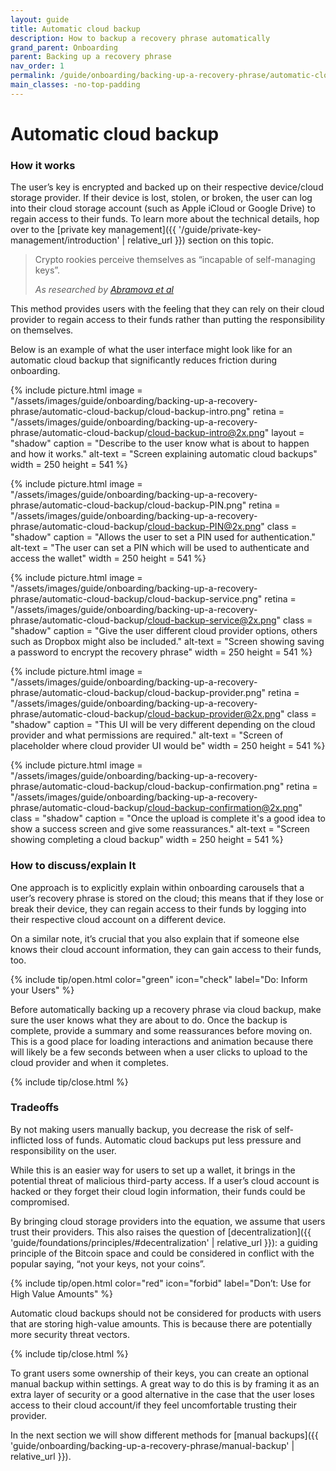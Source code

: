 ```yaml
---
layout: guide
title: Automatic cloud backup
description: How to backup a recovery phrase automatically
grand_parent: Onboarding
parent: Backing up a recovery phrase
nav_order: 1
permalink: /guide/onboarding/backing-up-a-recovery-phrase/automatic-cloud-backup/
main_classes: -no-top-padding
---
```


# Automatic cloud backup

### How it works

The user’s key is encrypted and backed up on their respective device/cloud storage provider. If their device is lost, stolen, or broken, the user can log into their cloud storage account (such as Apple iCloud or Google Drive) to regain access to their funds. To learn more about the technical details, hop over to the [private key management]({{ '/guide/private-key-management/introduction' | relative_url }}) section on this topic.

> Crypto rookies perceive themselves as “incapable of self-managing keys”.
>
> <cite>As researched by <a href="https://voskart.de/pdf/u_in_crypto.pdf">Abramova et al</a></cite>

This method provides users with the feeling that they can rely on their cloud provider to regain access to their funds rather than putting the responsibility on themselves.

Below is an example of what the user interface might look like for an automatic cloud backup that significantly reduces friction during onboarding.

<div class="image-slide-gallery">

{% include picture.html
   image = "/assets/images/guide/onboarding/backing-up-a-recovery-phrase/automatic-cloud-backup/cloud-backup-intro.png"
   retina = "/assets/images/guide/onboarding/backing-up-a-recovery-phrase/automatic-cloud-backup/cloud-backup-intro@2x.png"
   layout = "shadow"
   caption = "Describe to the user know what is about to happen and how it works."
   alt-text = "Screen explaining automatic cloud backups"
   width = 250
   height = 541
%}

{% include picture.html
     image = "/assets/images/guide/onboarding/backing-up-a-recovery-phrase/automatic-cloud-backup/cloud-backup-PIN.png"
   retina = "/assets/images/guide/onboarding/backing-up-a-recovery-phrase/automatic-cloud-backup/cloud-backup-PIN@2x.png"
   class = "shadow"
   caption = "Allows the user to set a PIN used for authentication."
   alt-text = "The user can set a PIN which will be used to authenticate and access the wallet"
   width = 250
   height = 541
%}

{% include picture.html
     image = "/assets/images/guide/onboarding/backing-up-a-recovery-phrase/automatic-cloud-backup/cloud-backup-service.png"
   retina = "/assets/images/guide/onboarding/backing-up-a-recovery-phrase/automatic-cloud-backup/cloud-backup-service@2x.png"
   class = "shadow"
   caption = "Give the user different cloud provider options, others such as Dropbox might also be included."
   alt-text = "Screen showing saving a password to encrypt the recovery phrase"
   width = 250
   height = 541
%}

{% include picture.html
     image = "/assets/images/guide/onboarding/backing-up-a-recovery-phrase/automatic-cloud-backup/cloud-backup-provider.png"
   retina = "/assets/images/guide/onboarding/backing-up-a-recovery-phrase/automatic-cloud-backup/cloud-backup-provider@2x.png"
   class = "shadow"
   caption = "This UI will be very different depending on the cloud provider and what permissions are required."
   alt-text = "Screen of placeholder where cloud provider UI would be"
   width = 250
   height = 541
%}

{% include picture.html
   image = "/assets/images/guide/onboarding/backing-up-a-recovery-phrase/automatic-cloud-backup/cloud-backup-confirmation.png"
   retina = "/assets/images/guide/onboarding/backing-up-a-recovery-phrase/automatic-cloud-backup/cloud-backup-confirmation@2x.png"
   class = "shadow"
   caption = "Once the upload is complete it's a good idea to show a success screen and give some reassurances."
   alt-text = "Screen showing completing a cloud backup"
   width = 250
   height = 541
%}

</div>

### How to discuss/explain It

One approach is to explicitly explain within onboarding carousels that a user’s recovery phrase is stored on the cloud; this means that if they lose or break their device, they can regain access to their funds by logging into their respective cloud account on a different device.

On a similar note, it’s crucial that you also explain that if someone else knows their cloud account information, they can gain access to their funds, too.

{% include tip/open.html color="green" icon="check" label="Do: Inform your Users" %}

Before automatically backing up a recovery phrase via cloud backup, make sure the user knows what they are about to do. Once the backup is complete, provide a summary and some reassurances before moving on. This is a good place for loading interactions and animation because there will likely be a few seconds between when a user clicks to upload to the cloud provider and when it completes.

{% include tip/close.html %}

### Tradeoffs

By not making users manually backup, you decrease the risk of self-inflicted loss of funds. Automatic cloud backups put less pressure and responsibility on the user.

While this is an easier way for users to set up a wallet, it brings in the potential threat of malicious third-party access. If a user’s cloud account is hacked or they forget their cloud login information, their funds could be compromised.

By bringing cloud storage providers into the equation, we assume that users trust their providers. This also raises the question of [decentralization]({{ 'guide/foundations/principles/#decentralization' | relative_url }}): a guiding principle of the Bitcoin space and could be considered in conflict with the popular saying, “not your keys, not your coins”.

{% include tip/open.html color="red" icon="forbid" label="Don’t: Use for High Value Amounts" %}

Automatic cloud backups should not be considered for products with users that are storing high-value amounts. This is because there are potentially more security threat vectors.

{% include tip/close.html %}

To grant users some ownership of their keys, you can create an optional manual backup within settings. A great way to do this is by framing it as an extra layer of security or a good alternative in the case that the user loses access to their cloud account/if they feel uncomfortable trusting their provider.

In the next section we will show different methods for [manual backups]({{ 'guide/onboarding/backing-up-a-recovery-phrase/manual-backup' | relative_url }}).
